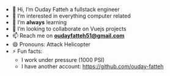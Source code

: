 - 👋 Hi, I’m Ouday Fatteh a fullstack engineer
- 👀 I’m interested in everything computer related
- 🌱 I’m <b>always</b> learning
- 💞️ I’m looking to collaborate on Vuejs projects
- 📫 Reach me on <b>oudayfatteh51@gmail.com</b>
- 😄 Pronouns: Attack Helicopter
- ⚡ Fun facts:
  - I work under pressure (1000 PSI)
  - I have another account: https://github.com/ouday-fatteh

<!---
oudayfatteh0/oudayfatteh0 is a ✨ special ✨ repository because its `README.md` (this file) appears on your GitHub profile.
You can click the Preview link to take a look at your changes.
--->
